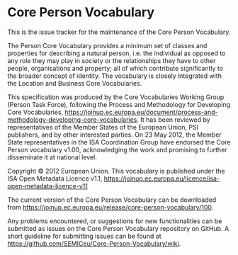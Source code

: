# Core Person Vocabulary

This is the issue tracker for the maintenance of the Core Person Vocabulary.

The Person Core Vocabulary provides a minimum set of classes and properties for describing a natural person, i.e. the individual as opposed to any role they may play in society or the relationships they have to other people, organisations and property; all of which contribute significantly to the broader concept of identity. The vocabulary is closely integrated with the Location and Business Core Vocabularies.

This specification was produced by the Core Vocabularies Working Group (Person Task Force), following the Process and Methodology for Developing Core Vocabularies, https://joinup.ec.europa.eu/document/process-and-methodology-developing-core-vocabularies. It has been reviewed by representatives of the Member States of the European Union, PSI publishers, and by other interested parties. On 23 May 2012, the Member State representatives in the ISA Coordination Group have endorsed the Core Person vocabulary v1.00, acknowledging the work and promising to further disseminate it at national level. 

Copyright © 2012 European Union. This vocabulary is published under the ISA Open Metadata Licence v1.1, https://joinup.ec.europa.eu/licence/isa-open-metadata-licence-v11

The current version of the Core Person Vocabulary can be downloaded from https://joinup.ec.europa.eu/release/core-person-vocabulary/100.

Any problems encountered, or suggestions for new functionalities can be submitted as issues on the Core Person Vocabulary repository on GitHub. A short guideline for submitting issues can be found at https://github.com/SEMICeu/Core-Person-Vocabulary/wiki.
